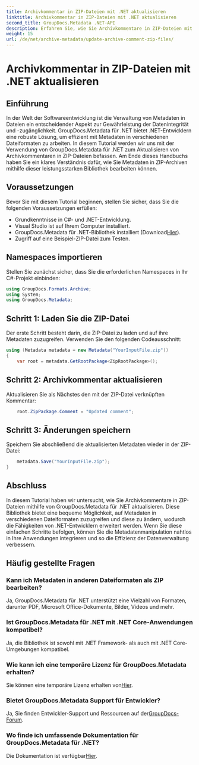 ```yaml
---
title: Archivkommentar in ZIP-Dateien mit .NET aktualisieren
linktitle: Archivkommentar in ZIP-Dateien mit .NET aktualisieren
second_title: GroupDocs.Metadata .NET-API
description: Erfahren Sie, wie Sie Archivkommentare in ZIP-Dateien mit GroupDocs.Metadata für .NET aktualisieren. Verbessern Sie mühelos die Metadatenverwaltung in C#-Anwendungen.
weight: 15
url: /de/net/archive-metadata/update-archive-comment-zip-files/
---
```


# Archivkommentar in ZIP-Dateien mit .NET aktualisieren

## Einführung
In der Welt der Softwareentwicklung ist die Verwaltung von Metadaten in Dateien ein entscheidender Aspekt zur Gewährleistung der Datenintegrität und -zugänglichkeit. GroupDocs.Metadata für .NET bietet .NET-Entwicklern eine robuste Lösung, um effizient mit Metadaten in verschiedenen Dateiformaten zu arbeiten. In diesem Tutorial werden wir uns mit der Verwendung von GroupDocs.Metadata für .NET zum Aktualisieren von Archivkommentaren in ZIP-Dateien befassen. Am Ende dieses Handbuchs haben Sie ein klares Verständnis dafür, wie Sie Metadaten in ZIP-Archiven mithilfe dieser leistungsstarken Bibliothek bearbeiten können.
## Voraussetzungen
Bevor Sie mit diesem Tutorial beginnen, stellen Sie sicher, dass Sie die folgenden Voraussetzungen erfüllen:
- Grundkenntnisse in C#- und .NET-Entwicklung.
- Visual Studio ist auf Ihrem Computer installiert.
-  GroupDocs.Metadata für .NET-Bibliothek installiert (Download[Hier](https://releases.groupdocs.com/metadata/net/)).
- Zugriff auf eine Beispiel-ZIP-Datei zum Testen.

## Namespaces importieren
Stellen Sie zunächst sicher, dass Sie die erforderlichen Namespaces in Ihr C#-Projekt einbinden:
```csharp
using GroupDocs.Formats.Archive;
using System;
using GroupDocs.Metadata;
```
## Schritt 1: Laden Sie die ZIP-Datei
Der erste Schritt besteht darin, die ZIP-Datei zu laden und auf ihre Metadaten zuzugreifen. Verwenden Sie den folgenden Codeausschnitt:
```csharp
using (Metadata metadata = new Metadata("YourInputFile.zip"))
{
    var root = metadata.GetRootPackage<ZipRootPackage>();
```
## Schritt 2: Archivkommentar aktualisieren
Aktualisieren Sie als Nächstes den mit der ZIP-Datei verknüpften Kommentar:
```csharp
    root.ZipPackage.Comment = "Updated comment";
```
## Schritt 3: Änderungen speichern
Speichern Sie abschließend die aktualisierten Metadaten wieder in der ZIP-Datei:
```csharp
    metadata.Save("YourInputFile.zip");
}
```

## Abschluss
In diesem Tutorial haben wir untersucht, wie Sie Archivkommentare in ZIP-Dateien mithilfe von GroupDocs.Metadata für .NET aktualisieren. Diese Bibliothek bietet eine bequeme Möglichkeit, auf Metadaten in verschiedenen Dateiformaten zuzugreifen und diese zu ändern, wodurch die Fähigkeiten von .NET-Entwicklern erweitert werden. Wenn Sie diese einfachen Schritte befolgen, können Sie die Metadatenmanipulation nahtlos in Ihre Anwendungen integrieren und so die Effizienz der Datenverwaltung verbessern.

## Häufig gestellte Fragen
### Kann ich Metadaten in anderen Dateiformaten als ZIP bearbeiten?
Ja, GroupDocs.Metadata für .NET unterstützt eine Vielzahl von Formaten, darunter PDF, Microsoft Office-Dokumente, Bilder, Videos und mehr.
### Ist GroupDocs.Metadata für .NET mit .NET Core-Anwendungen kompatibel?
Ja, die Bibliothek ist sowohl mit .NET Framework- als auch mit .NET Core-Umgebungen kompatibel.
### Wie kann ich eine temporäre Lizenz für GroupDocs.Metadata erhalten?
 Sie können eine temporäre Lizenz erhalten von[Hier](https://purchase.groupdocs.com/temporary-license/).
### Bietet GroupDocs.Metadata Support für Entwickler?
 Ja, Sie finden Entwickler-Support und Ressourcen auf der[GroupDocs-Forum](https://forum.groupdocs.com/c/metadata/14).
### Wo finde ich umfassende Dokumentation für GroupDocs.Metadata für .NET?
 Die Dokumentation ist verfügbar[Hier](https://tutorials.groupdocs.com/metadata/net/).